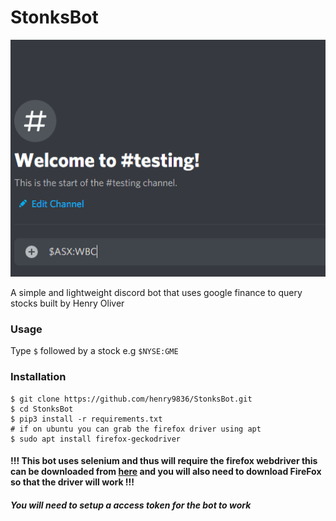 # StonksBot
![demo](https://raw.githubusercontent.com/henry9836/StonksBot/main/docs/gif.gif)

A simple and lightweight discord bot that uses google finance to query stocks built by Henry Oliver

### Usage
Type `$` followed by a stock e.g ```$NYSE:GME```

### Installation

```
$ git clone https://github.com/henry9836/StonksBot.git 
$ cd StonksBot
$ pip3 install -r requirements.txt
# if on ubuntu you can grab the firefox driver using apt
$ sudo apt install firefox-geckodriver
```

#### !!! This bot uses selenium and thus will require the firefox webdriver this can be downloaded from [here](https://github.com/mozilla/geckodriver/release) and you will also need to download FireFox so that the driver will work !!!

##### You will need to setup a access token for the bot to work
